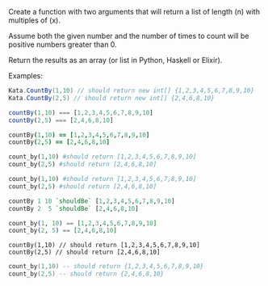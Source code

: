 Create a function with two arguments that will return a list of length (n) with multiples of (x). 

Assume both the given number and the number of times to count will be positive numbers greater than 0. 

Return the results as an array (or list in Python, Haskell or Elixir).

Examples:
```csharp
Kata.CountBy(1,10) // should return new int[] {1,2,3,4,5,6,7,8,9,10}
Kata.CountBy(2,5) // should return new int[] {2,4,6,8,10}
```
```javascript
countBy(1,10) === [1,2,3,4,5,6,7,8,9,10]
countBy(2,5) === [2,4,6,8,10]
```
```coffeescript
countBy(1,10) == [1,2,3,4,5,6,7,8,9,10]
countBy(2,5) == [2,4,6,8,10]
```
```python
count_by(1,10) #should return [1,2,3,4,5,6,7,8,9,10]
count_by(2,5) #should return [2,4,6,8,10]
```
```ruby
count_by(1,10) #should return [1,2,3,4,5,6,7,8,9,10]
count_by(2,5) #should return [2,4,6,8,10]
```
```haskell
countBy 1 10 `shouldBe` [1,2,3,4,5,6,7,8,9,10]
countBy 2  5 `shouldBe` [2,4,6,8,10]
```
```elixir
count_by(1, 10) == [1,2,3,4,5,6,7,8,9,10]
count_by(2, 5) == [2,4,6,8,10]
```
```solidity
countBy(1,10) // should return [1,2,3,4,5,6,7,8,9,10]
countBy(2,5) // should return [2,4,6,8,10]
```
```lua
count_by(1,10) -- should return {1,2,3,4,5,6,7,8,9,10}
count_by(2,5) -- should return {2,4,6,8,10}